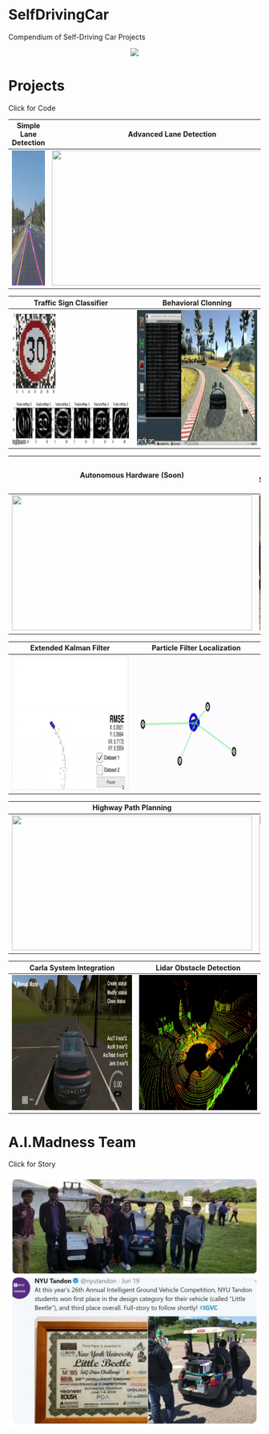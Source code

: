# SelfDrivingCar
Compendium of Self-Driving Car Projects

<p align="center"> 
    <img src="./README_images/little_beetle.gif">
</p>


[//]: # (-------------------Reference List------------------------------)
[//]: # (Image Directory Paths)
[image1]: ./README_images/simple_lane_detection.gif
[image2]: ./README_images/advanced_lane_detection.gif
[image3]: ./README_images/traffic.gif
[image4]: ./README_images/behavior.gif
[image5]: ./README_images/ekf_pose.gif
[image6]: ./README_images/pf_localization.gif
[image7]: ./README_images/path_planning.gif
[image8]: ./README_images/pid_controller.gif
[imageLB_H]: ./README_images/hardware.gif
[imageLB_S]: ./README_images/leaders.jpg

[//]: # (Repo URL Links)
[link1]: https://github.com/laygond/Simple-Lane-Detection
[link2]: https://github.com/laygond/Advanced-Lane-Detection
[link3]: https://github.com/laygond/Traffic-Sign-Classifier
[link4]: https://github.com/laygond/Behavioral-Cloning
[link5]: https://github.com/laygond/Extended-Kalman-Filter
[link6]: https://github.com/laygond/Kidnapped-Vehicle-Localization
[link7]: https://github.com/laygond/Highway-Driving-Path-Planning
[link8]: https://github.com/laygond/PID-Controller



# Projects
Click for Code

Simple Lane Detection | Advanced Lane Detection 
:---:|:---:
<a href=https://github.com/laygond/Simple-Lane-Detection> <img src="./README_images/simple_lane_detection.gif" width="480" height="270"> </a> | <a href=https://github.com/laygond/Advanced-Lane-Detection> <img src="./README_images/advanced_lane_detection.gif" width="480" height="270"> </a> 

Traffic Sign Classifier | Behavioral Clonning
:---:|:---:
<a href=https://github.com/laygond/Traffic-Sign-Classifier> <img src="./README_images/traffic.gif" width="480" height="270"> </a> | <a href=https://github.com/laygond/Behavioral-Cloning> <img src="./README_images/behavior.gif" width="480" height="270"> </a> 

Autonomous Hardware (Soon) | Little Beetle Software (Soon)
:---:|:---:
<a href=https://github.com/laygond/SelfDrivingCar> <img src="./README_images/hardware.gif" width="480" height="270"> </a> | <a href=https://github.com/laygond/SelfDrivingCar> <img src="./README_images/leaders.jpg" width="480" height="270"> </a> 

Extended Kalman Filter | Particle Filter Localization
:---:|:---:
<a href=https://github.com/laygond/Extended-Kalman-Filter> <img src="./README_images/ekf_pose.gif" width="480" height="270"> </a> | <a href=https://github.com/laygond/Kidnapped-Vehicle-Localization> <img src="./README_images/pf_localization.gif" width="480" height="270"> </a> 

Highway Path Planning | PID Controller
:---:|:---:
<a href=https://github.com/laygond/Highway-Driving-Path-Planning> <img src="./README_images/path_planning.gif" width="480" height="270"> </a> | <a href=https://github.com/laygond/PID-Controller> <img src="./README_images/pid_controller.gif" width="480" height="270"> </a> 

Carla System Integration | Lidar Obstacle Detection
:---:|:---:
<a href=https://github.com/laygond/Capstone-Carla-Self-Driving-Car> <img src="./README_images/carla.gif" width="480" height="270"> </a> | <a href=https://github.com/laygond/Lidar-Obstacle-Detection> <img src="./README_images/lidar.gif" width="480" height="270"> </a> 

# A.I.Madness Team
Click for Story

<a href=https://engineering.nyu.edu/news/driven-nyu-tandon-students-create-prize-winning-autonomous-vehicle> <img src="./README_images/award.jpg"> </a>
